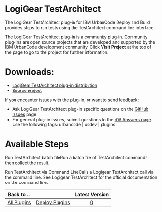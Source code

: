 
# LogiGear TestArchitect

The LogiGear TestArchitect plug-in for IBM UrbanCode Deploy and Build provides steps to run tests using the TestArchitect command line interface.


The LogiGear TestArchitect plug-in is a community plug-in. Community plug-ins are open source projects that are developed and supported by the IBM UrbanCode development community. Click **Visit Project** at the top of the page to go to the project for further information.


# Downloads:

* [LogiGear TestArchitect plug-in distribution](https://github.com/UrbanCode/LogiGear-TestArchitect-UCB-UCD/releases)
* [Source project](https://github.com/UrbanCode/LogiGear-TestArchitect-UCB-UCD)

If you encounter issues with the plug-in, or want to send feedback:

* Ask LogiGear TestArchitect plug-in specific questions on the [GitHub Issues](https://github.com/UrbanCode/LogiGear-TestArchitect-UCB-UCD/issues) page.
* For general plug-in issues, submit questions to the [dW Answers page](https://community.ibm.com/community/user/wasdevops/urbancode-discussion). Use the following tags: urbancode | ucdev | plugins


# Available Steps

Run TestArchitect batch fileRun a batch file of TestArchitect commands then collect the result.

Run TestArchitect via Command LineCalls a Logigear TestArchitect call via the command line. See Logigear TestArchitect for the official documentation on the command line.



|Back to ...||Latest Version|
| :---: | :---: | :---: |
|[All Plugins](../../index.md)|[Deploy Plugins](../README.md)|[0]()|

